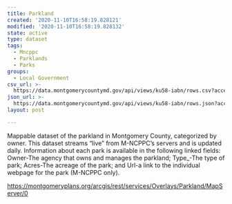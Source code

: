 ```yaml
---
title: Parkland
created: '2020-11-10T16:58:19.828121'
modified: '2020-11-10T16:58:19.828132'
state: active
type: dataset
tags:
  - Mncppc
  - Parklands
  - Parks
groups:
  - Local Government
csv_url: >-
  https://data.montgomerycountymd.gov/api/views/ku58-iabn/rows.csv?accessType=DOWNLOAD
json_url: >-
  https://data.montgomerycountymd.gov/api/views/ku58-iabn/rows.json?accessType=DOWNLOAD
layout: post

---
```

Mappable dataset of the parkland in Montgomery County, categorized by owner.  This dataset streams “live” from M-NCPPC’s servers and is updated daily. Information about each park is available in the following linked fields: Owner-The agency that owns and manages the parkland; Type_-The type of park; Acres-The acreage of the park; and Url-a link to the individual webpage for the park (M-NCPPC only).

https://montgomeryplans.org/arcgis/rest/services/Overlays/Parkland/MapServer/0

